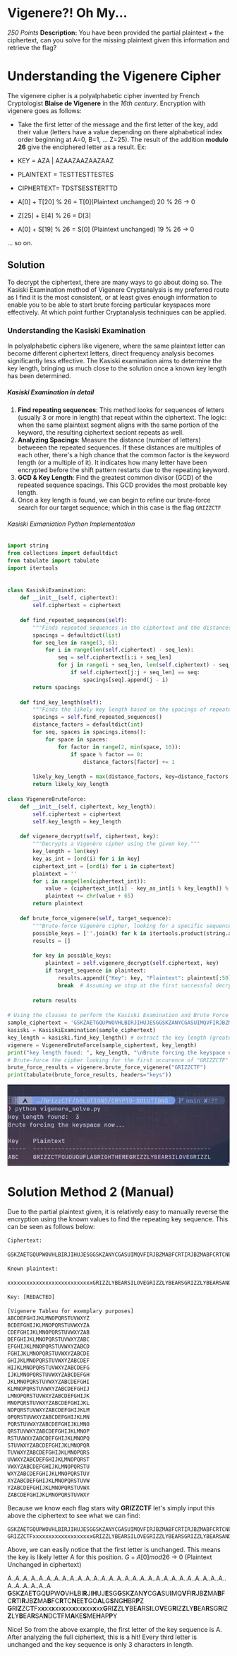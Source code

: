 # Vigenere?! Oh My...
*250 Points*
**Description:** You have been provided the partial plaintext + the ciphertext, can you solve for the missing plaintext given this information and retrieve the flag?

# Understanding the Vigenere Cipher
The vigenere cipher is a polyalphabetic cipher invented by French Cryptologist **Blaise de Vigenere** in the *16th century*. Encryption with vigenere goes as follows:
- Take the first letter of the message and the first letter of the key, add their value (letters have a value depending on there alphabetical index order beginning at A=0, B=1, ... Z=25). The result of the addition **modulo 26** give the enciphered letter as a result.
Ex:
- KEY = AZA | AZAAZAAZAAZAAZ

- PLAINTEXT = TESTTESTTESTES

- CIPHERTEXT= TDSTSESSTERTTD

- A[0] + T[20] % 26 = T[0](Plaintext unchanged) 20 % 26 -> 0

- Z[25] + E[4] % 26 = D[3]

- A[0] + S[19] % 26 = S[0] (Plaintext unchanged) 19 % 26 -> 0

... so on.

## Solution
To decrypt the ciphertext, there are many ways to go about doing so. The Kasiski Examination method of Vigenere Cryptanalysis is my preferred route as I find it is the most consistent, or at least gives enough information to enable you to be able to start brute forcing particular keyspaces more effectively. At which point further Cryptanalysis techniques can be applied.

### Understanding the Kasiski Examination
In polyalphabetic ciphers like vigenere, where the same plaintext letter can become different ciphertext letters, direct frequency analysis becomes significantly less effective. The Kasiski examination aims to determine the key length, bringing us much close to the solution once a known key length has been determined.

##### Kasiski Examination in detail
1. **Find repeating sequences**: This method looks for sequences of letters (usually 3 or more in length) that repeat within the ciphertext. The logic: when the same plaintext segment aligns with the same portion of the keyword, the resulting ciphertext seciont repeats as well.
2. **Analyzing Spacings**: Measure the distance (number of letters) betweeen the repeated sequences. If these distances are multiples of each other, there's a high chance that the common factor is the keyword length (or a multiple of it). It indicates how many letter have been encrypted before the shift pattern restarts due to the repeating keyword.
3. **GCD & Key Length**: Find the greatest common divisor (GCD) of the repeated sequence spacings. This GCD provides the most probable key length.
4. Once a key length is found, we can begin to refine our brute-force search for our target sequence; which in this case is the flag `GRIZZCTF`

###### Kasiski Exmaniation Python Implementation
```python
import string
from collections import defaultdict
from tabulate import tabulate
import itertools


class KasiskiExamination:
    def __init__(self, ciphertext):
        self.ciphertext = ciphertext

    def find_repeated_sequences(self):
        """Finds repeated sequences in the ciphertext and the distances between their occurrences."""
        spacings = defaultdict(list)
        for seq_len in range(3, 6):
            for i in range(len(self.ciphertext) - seq_len):
                seq = self.ciphertext[i:i + seq_len]
                for j in range(i + seq_len, len(self.ciphertext) - seq_len):
                    if self.ciphertext[j:j + seq_len] == seq:
                        spacings[seq].append(j - i)
        return spacings

    def find_key_length(self):
        """Finds the likely key length based on the spacings of repeated sequences."""
        spacings = self.find_repeated_sequences()
        distance_factors = defaultdict(int)
        for seq, spaces in spacings.items():
            for space in spaces:
                for factor in range(2, min(space, 10)):
                    if space % factor == 0:
                        distance_factors[factor] += 1

        likely_key_length = max(distance_factors, key=distance_factors.get)
        return likely_key_length

class VigenereBruteForce:
    def __init__(self, ciphertext, key_length):
        self.ciphertext = ciphertext
        self.key_length = key_length

    def vigenere_decrypt(self, ciphertext, key):
        """Decrypts a Vigenère cipher using the given key."""
        key_length = len(key)
        key_as_int = [ord(i) for i in key]
        ciphertext_int = [ord(i) for i in ciphertext]
        plaintext = ''
        for i in range(len(ciphertext_int)):
            value = (ciphertext_int[i] - key_as_int[i % key_length]) % 26
            plaintext += chr(value + 65)
        return plaintext

    def brute_force_vigenere(self, target_sequence):
        """Brute-force Vigenère cipher, looking for a specific sequence in the plaintext."""
        possible_keys = [''.join(k) for k in itertools.product(string.ascii_uppercase, repeat=self.key_length)]
        results = []

        for key in possible_keys:
            plaintext = self.vigenere_decrypt(self.ciphertext, key)
            if target_sequence in plaintext:
                results.append({"Key": key, "Plaintext": plaintext[:50]})  # Display the first 50 characters
                break  # Assuming we stop at the first successful decryption

        return results

# Using the classes to perform the Kasiski Examination and Brute Force the Vigenere Cipher
sample_ciphertext = 'GSKZAETGQUPWOVHLBIRJIHUJESGGSKZANYCGASUIMQVFIRJBZMABFCRTIRJBZMABFCRTCNEETGOALGSNGHBRPZ'
kasiski = KasiskiExamination(sample_ciphertext)
key_length = kasiski.find_key_length() # extract the key length (greatest common divisor of the spacings)
vigenere = VigenereBruteForce(sample_ciphertext, key_length)
print("key length found: ", key_length, "\nBrute forcing the keyspace now...\n")
# Brute-force the cipher looking for the first occurence of "GRIZZCTF" 
brute_force_results = vigenere.brute_force_vigenere("GRIZZCTF")
print(tabulate(brute_force_results, headers="keys"))
```

![alt text](image.png)

# Solution Method 2 (Manual)
Due to the partial plaintext given, it is relatively easy to manually reverse the encryption using the known values to find the repeating key sequence. This can be seen as follows below:

```
Ciphertext: 

GSKZAETGQUPWOVHLBIRJIHUJESGGSKZANYCGASUIMQVFIRJBZMABFCRTIRJBZMABFCRTCNEETGOALGSNGHBRPZ

Known plaintext:

xxxxxxxxxxxxxxxxxxxxxxxxxxxGRIZZLYBEARSILOVEGRIZZLYBEARSGRIZZLYBEARSANDCTFMAKESMEHAPPY

Key: [REDACTED]

[Vigenere Tableu for exemplary purposes]
ABCDEFGHIJKLMNOPQRSTUVWXYZ
BCDEFGHIJKLMNOPQRSTUVWXYZA
CDEFGHIJKLMNOPQRSTUVWXYZAB
DEFGHIJKLMNOPQRSTUVWXYZABC
EFGHIJKLMNOPQRSTUVWXYZABCD
FGHIJKLMNOPQRSTUVWXYZABCDE
GHIJKLMNOPQRSTUVWXYZABCDEF
HIJKLMNOPQRSTUVWXYZABCDEFG
IJKLMNOPQRSTUVWXYZABCDEFGH
JKLMNOPQRSTUVWXYZABCDEFGHI
KLMNOPQRSTUVWXYZABCDEFGHIJ
LMNOPQRSTUVWXYZABCDEFGHIJK
MNOPQRSTUVWXYZABCDEFGHIJKL
NOPQRSTUVWXYZABCDEFGHIJKLM
OPQRSTUVWXYZABCDEFGHIJKLMN
PQRSTUVWXYZABCDEFGHIJKLMNO
QRSTUVWXYZABCDEFGHIJKLMNOP
RSTUVWXYZABCDEFGHIJKLMNOPQ
STUVWXYZABCDEFGHIJKLMNOPQR
TUVWXYZABCDEFGHIJKLMNOPQRS
UVWXYZABCDEFGHIJKLMNOPQRST
VWXYZABCDEFGHIJKLMNOPQRSTU
WXYZABCDEFGHIJKLMNOPQRSTUV
XYZABCDEFGHIJKLMNOPQRSTUVW
YZABCDEFGHIJKLMNOPQRSTUVWX
ZABCDEFGHIJKLMNOPQRSTUVWXY
```

Because we know each flag stars wity **GRIZZCTF** let's simply input this above the ciphertext to see what we can find:
```
GSKZAETGQUPWOVHLBIRJIHUJESGGSKZANYCGASUIMQVFIRJBZMABFCRTIRJBZMABFCRTCNEETGOALGSNGHBRPZ
GRIZZCTFxxxxxxxxxxxxxxxxxxxGRIZZLYBEARSILOVEGRIZZLYBEARSGRIZZLYBEARSANDCTFMAKESMEHAPPY
```
Above, we can easily notice that the first letter is unchanged. This means the key is likely letter A for this position.
$G+A[0] mod 26$ -> 0 (Plaintext Unchanged in ciphertext)

A..A..A..A..A..A..A..A..A..A..A..A..A..A..A..A..A..A..A..A..A..A..A..A..A..A..A..A..A..A..A..A..A..A
**G**SK**Z**AE**T**GQ**U**PW**O**VH**L**BI**R**JI**H**UJ**E**SG**G**SK**Z**AN**Y**CG**A**SU**I**MQ**V**FI**R**JB**Z**MA**B**FC**R**TI**R**JB**Z**MA**B**FC**R**TC**N**EE**T**GO**A**LG**S**NG**H**BR**P**Z
**G**RI**Z**ZC**T**Fx**x**xx**x**xx**x**xx**x**xx**x**xx**x**xx**G**RI**Z**ZL**Y**BE**A**RS**I**LO**V**EG**R**IZ**Z**LY**B**EA**R**SG**R**IZ**Z**LY**B**EA**R**SA**N**DC**T**FM**A**KE**S**ME**H**AP**P**Y

Nice! So from the above example, the first letter of the key sequence is A. After analyzing the full ciphertext, this is a hit! Every third letter is unchanged and the key sequence is only 3 characters in length.



